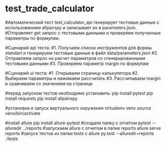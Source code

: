 # test_trade_calculator
#Автоматический тест test_calculator_api генерирует тестовые данные с использованием allpairspy и записывает их в parameters.json. 
#Отправляет get запрос с тестовыми данными и проверяем полученные параметры по формулам.

#Сценарий api теста:
#1. Получаем список инструментов для формы standart и генерируем тестовые данные в файл data/parameters.json
#2. Отправляем запрос на расчет параметров со сгенерированными тестовыми данными
#3. Проверяем параметр margin по формулам

#Сценарий ui теста:
#1. Открываем страницу калькулятора
#2. Выбираем параметры и нажимаем рассчитать
#3. Рассчитываем margin и сравниваем со значением на странице


#перед запуском тестов необходимо установить:
pip install pytest
pip install requests
pip install allpairspy

#установка и запуск виртуального окружения
virtualenv venv
source venv/bin/activate

#install allure
pip install allure-pytest
#создали папку с отчетом
pytest --alluredir ../reports
#запускаем allure с отчетом в папке reports
allure serve reports
#запуск тестов из папки tests с allure
py.test --alluredir=reports ./tests



